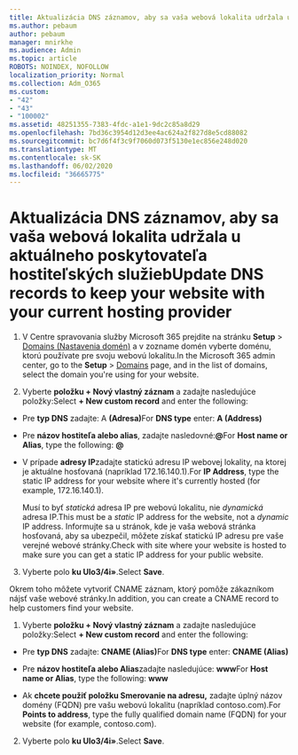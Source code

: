```yaml
---
title: Aktualizácia DNS záznamov, aby sa vaša webová lokalita udržala u aktuálneho poskytovateľa hostiteľských služieb
ms.author: pebaum
author: pebaum
manager: mnirkhe
ms.audience: Admin
ms.topic: article
ROBOTS: NOINDEX, NOFOLLOW
localization_priority: Normal
ms.collection: Adm_O365
ms.custom:
- "42"
- "43"
- "100002"
ms.assetid: 48251355-7383-4fdc-a1e1-9dc2c85a8d29
ms.openlocfilehash: 7bd36c3954d12d3ee4ac624a2f827d8e5cd88082
ms.sourcegitcommit: bc7d6f4f3c9f7060d073f5130e1ec856e248d020
ms.translationtype: MT
ms.contentlocale: sk-SK
ms.lasthandoff: 06/02/2020
ms.locfileid: "36665775"
---
```

# <a name="update-dns-records-to-keep-your-website-with-your-current-hosting-provider"></a><span data-ttu-id="31797-102">Aktualizácia DNS záznamov, aby sa vaša webová lokalita udržala u aktuálneho poskytovateľa hostiteľských služieb</span><span class="sxs-lookup"><span data-stu-id="31797-102">Update DNS records to keep your website with your current hosting provider</span></span>

1. <span data-ttu-id="31797-103">V Centre spravovania služby Microsoft 365 prejdite na stránku **Setup**  >  [Domains (Nastavenia domén)](https://portal.office.com/adminportal/home#/Domains) a v zozname domén vyberte doménu, ktorú používate pre svoju webovú lokalitu.</span><span class="sxs-lookup"><span data-stu-id="31797-103">In the Microsoft 365 admin center, go to the **Setup** > [Domains](https://portal.office.com/adminportal/home#/Domains) page, and in the list of domains, select the domain you're using for your website.</span></span>

2. <span data-ttu-id="31797-104">Vyberte **položku + Nový vlastný záznam** a zadajte nasledujúce položky:</span><span class="sxs-lookup"><span data-stu-id="31797-104">Select **+ New custom record** and enter the following:</span></span>

  - <span data-ttu-id="31797-105">Pre **typ DNS** zadajte: A **(Adresa)**</span><span class="sxs-lookup"><span data-stu-id="31797-105">For **DNS type** enter: **A (Address)**</span></span>

  - <span data-ttu-id="31797-106">Pre **názov hostiteľa alebo alias**, zadajte nasledovné:**@**</span><span class="sxs-lookup"><span data-stu-id="31797-106">For **Host name or Alias**, type the following: **@**</span></span>

  - <span data-ttu-id="31797-107">V prípade **adresy IP**zadajte statickú adresu IP webovej lokality, na ktorej je aktuálne hosťovaná (napríklad 172.16.140.1).</span><span class="sxs-lookup"><span data-stu-id="31797-107">For **IP Address**, type the static IP address for your website where it's currently hosted (for example, 172.16.140.1).</span></span>

    <span data-ttu-id="31797-108">Musí to byť *statická* adresa IP pre webovú lokalitu, nie *dynamická* adresa IP.</span><span class="sxs-lookup"><span data-stu-id="31797-108">This must be a  *static*  IP address for the website, not a  *dynamic*  IP address.</span></span> <span data-ttu-id="31797-109">Informujte sa u stránok, kde je vaša webová stránka hosťovaná, aby sa ubezpečil, môžete získať statickú IP adresu pre vaše verejné webové stránky.</span><span class="sxs-lookup"><span data-stu-id="31797-109">Check with site where your website is hosted to make sure you can get a static IP address for your public website.</span></span>

3. <span data-ttu-id="31797-110">Vyberte polo **ku Ulo3/4i»**.</span><span class="sxs-lookup"><span data-stu-id="31797-110">Select **Save**.</span></span>

<span data-ttu-id="31797-111">Okrem toho môžete vytvoriť CNAME záznam, ktorý pomôže zákazníkom nájsť vaše webové stránky.</span><span class="sxs-lookup"><span data-stu-id="31797-111">In addition, you can create a CNAME record to help customers find your website.</span></span>
  
1. <span data-ttu-id="31797-112">Vyberte **položku + Nový vlastný záznam** a zadajte nasledujúce položky:</span><span class="sxs-lookup"><span data-stu-id="31797-112">Select **+ New custom record** and enter the following:</span></span>

  - <span data-ttu-id="31797-113">Pre **typ DNS** zadajte: **CNAME (Alias)**</span><span class="sxs-lookup"><span data-stu-id="31797-113">For **DNS type** enter: **CNAME (Alias)**</span></span>

  - <span data-ttu-id="31797-114">Pre **názov hostiteľa alebo Alias**zadajte nasledujúce: **www**</span><span class="sxs-lookup"><span data-stu-id="31797-114">For **Host name or Alias**, type the following: **www**</span></span>

  - <span data-ttu-id="31797-115">Ak **chcete použiť položku Smerovanie na adresu,** zadajte úplný názov domény (FQDN) pre vašu webovú lokalitu (napríklad contoso.com).</span><span class="sxs-lookup"><span data-stu-id="31797-115">For **Points to address**, type the fully qualified domain name (FQDN) for your website (for example, contoso.com).</span></span>

2. <span data-ttu-id="31797-116">Vyberte polo **ku Ulo3/4i»**.</span><span class="sxs-lookup"><span data-stu-id="31797-116">Select **Save**.</span></span>
